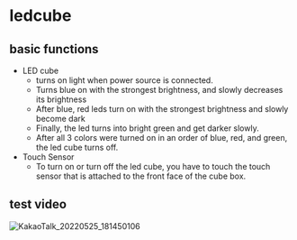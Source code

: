 # ledcube 
## basic functions   
* LED cube
   *  turns on light when power source is connected.
   *  Turns blue on with the strongest brightness, and slowly decreases its brightness
   *  After blue, red leds turn on with the strongest brightness and slowly become dark
   *  Finally, the led turns into bright green and get darker slowly. 
   *  After all 3 colors were turned on in an order of blue, red, and green, the led cube turns off. 
* Touch Sensor
   *  To turn on or turn off the led cube, you have to touch the touch sensor that is attached to the front face of the cube box. 
  
## test video
![KakaoTalk_20220525_181450106](https://user-images.githubusercontent.com/47979979/170227496-3f4c954d-301f-4c69-b7be-d344305ca269.gif)
